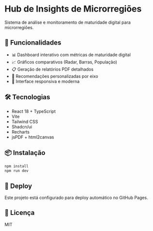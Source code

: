 # Hub de Insights de Microrregiões

Sistema de análise e monitoramento de maturidade digital para microrregiões.

## 🚀 Funcionalidades

- 📊 Dashboard interativo com métricas de maturidade digital
- 📈 Gráficos comparativos (Radar, Barras, População)
- 📋 Geração de relatórios PDF detalhados
- 🎯 Recomendações personalizadas por eixo
- 📱 Interface responsiva e moderna

## 🛠️ Tecnologias

- React 18 + TypeScript
- Vite
- Tailwind CSS
- Shadcn/ui
- Recharts
- jsPDF + html2canvas

## 📦 Instalação

```bash
npm install
npm run dev
```

## 🚀 Deploy

Este projeto está configurado para deploy automático no GitHub Pages.

## 📄 Licença

MIT
